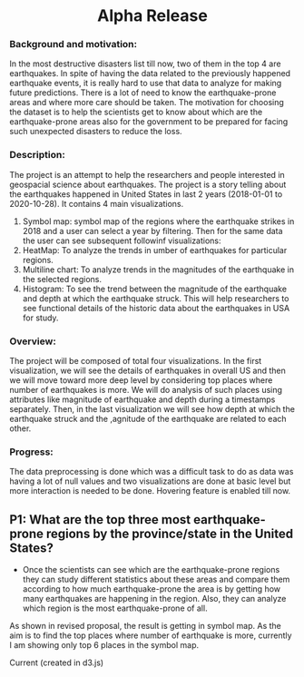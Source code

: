 # <center>Alpha Release</center>

### Background and motivation:
In the most destructive disasters list till now, two of them in the top 4 are earthquakes. In spite of having the data related to the previously happened earthquake events, it is really hard to use that data to analyze for making future predictions. There is a lot of need to know the earthquake-prone areas and where more care should be taken. The motivation for choosing the dataset is to help the scientists get to know about which are the earthquake-prone areas also for the government to be prepared for facing such unexpected disasters to reduce the loss.


### Description:
The project is an attempt to help the researchers and people interested in geospacial science about earthquakes. The project is a story telling about the earthquakes happened in United States in last 2 years (2018-01-01 to 2020-10-28). It contains 4 main visualizations.
1. Symbol map: symbol map of the regions where the earthquake strikes in 2018 and a user can select a year by filtering. Then for the same data the user can see subsequent followinf visualizations:
2. HeatMap: To analyze the trends in umber of earthquakes for particular regions.
3. Multiline chart: To analyze trends in the magnitudes of the earthquake in the selected regions.
4. Histogram: To see the trend between the magnitude of the earthquake and depth at which the earthquake struck.
This will help researchers to see functional details of the historic data about the earthquakes in USA for study.


### Overview:
The project will be composed of total four visualizations. In the first visualization, we will see the details of earthquakes in overall US and then we will move toward more deep level by considering top places where number of earthquakes is more. We will do analysis of such places using attributes like magnitude of earthquake and depth during a timestamps separately. Then, in the last visualization we will see how depth at which the earthquake struck and the ,agnitude of the earthquake are related to each other.

### Progress:
The data preprocessing is done which was a difficult task to do as data was having a lot of null values and two visualizations are done at basic level but more interaction is needed to be done. Hovering feature is enabled till now. 

## P1: What are the top three most earthquake-prone regions by the province/state in the United States?
- Once the scientists can see which are the earthquake-prone regions they can study different
statistics about these areas and compare them according to how much earthquake-prone the
area is by getting how many earthquakes are happening in the region. Also, they can analyze
which region is the most earthquake-prone of all.

As shown in revised proposal, the result is getting in symbol map. As the aim is to find the top places where number of earthquake is more, currently I am showing only top 6 places in the symbol map.

Current (created in d3.js)

